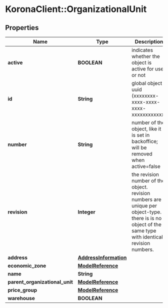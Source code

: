 # KoronaClient::OrganizationalUnit

## Properties
Name | Type | Description | Notes
------------ | ------------- | ------------- | -------------
**active** | **BOOLEAN** | indicates whether the object is active for use or not | [optional] 
**id** | **String** | global object uuid (xxxxxxxx-xxxx-xxxx-xxxx-xxxxxxxxxxxx) | [optional] 
**number** | **String** | number of the object, like it is set in backoffice; will be removed when active&#x3D;false | [optional] 
**revision** | **Integer** | the revision number of the object. revision numbers are unique per object-type. there is is no object of the same type with identical revision numbers. | [optional] 
**address** | [**AddressInformation**](AddressInformation.md) |  | [optional] 
**economic_zone** | [**ModelReference**](ModelReference.md) |  | [optional] 
**name** | **String** |  | 
**parent_organizational_unit** | [**ModelReference**](ModelReference.md) |  | [optional] 
**price_group** | [**ModelReference**](ModelReference.md) |  | [optional] 
**warehouse** | **BOOLEAN** |  | [optional] 



